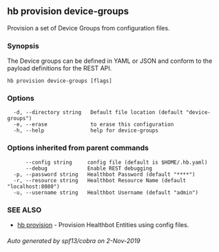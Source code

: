 ## hb provision device-groups

Provision a set of Device Groups from configuration files.

### Synopsis

The Device groups can be defined in YAML or JSON and conform to the payload definitions for the REST API.

```
hb provision device-groups [flags]
```

### Options

```
  -d, --directory string   Default file location (default "device-groups")
  -e, --erase              to erase this configuration
  -h, --help               help for device-groups
```

### Options inherited from parent commands

```
      --config string     config file (default is $HOME/.hb.yaml)
      --debug             Enable REST debugging
  -p, --password string   Healthbot Password (default "****")
  -r, --resource string   Healthbot Resource Name (default "localhost:8080")
  -u, --username string   Healthbot Username (default "admin")
```

### SEE ALSO

* [hb provision](hb_provision.md)	 - Provision Healthbot Entities using config files.

###### Auto generated by spf13/cobra on 2-Nov-2019
